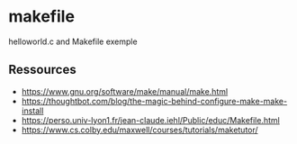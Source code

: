 # makefile
helloworld.c and Makefile exemple

## Ressources
- https://www.gnu.org/software/make/manual/make.html
- https://thoughtbot.com/blog/the-magic-behind-configure-make-make-install
- https://perso.univ-lyon1.fr/jean-claude.iehl/Public/educ/Makefile.html
- https://www.cs.colby.edu/maxwell/courses/tutorials/maketutor/
